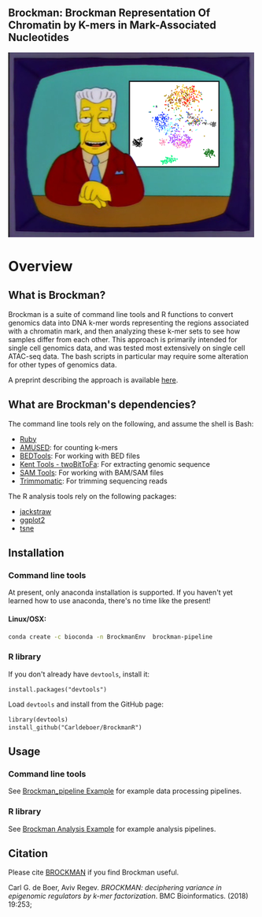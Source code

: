 ## Brockman: Brockman Representation Of Chromatin by K-mers in Mark-Associated Nucleotides
![Kenny B](/images/g4160.png)

# Overview
## What is Brockman?
Brockman is a suite of command line tools and R functions to convert genomics data into DNA k-mer words representing the regions associated with a chromatin mark, and then analyzing these k-mer sets to see how samples differ from each other.
This approach is primarily intended for single cell genomics data, and was tested most extensively on single cell ATAC-seq data. The bash scripts in particular may require some alteration for other types of genomics data.

A preprint describing the approach is available [here](https://www.biorxiv.org/content/early/2018/04/03/129247).

## What are Brockman's dependencies?
The command line tools rely on the following, and assume the shell is Bash:
* [Ruby](https://www.ruby-lang.org/en/)
* [AMUSED](https://github.com/Carldeboer/AMUSED): for counting k-mers
* [BEDTools](http://bedtools.readthedocs.io/en/latest/): For working with BED files
* [Kent Tools - twoBitToFa](http://hgdownload.soe.ucsc.edu/admin/exe/linux.x86_64/): For extracting genomic sequence
* [SAM Tools](http://samtools.sourceforge.net/): For working with BAM/SAM files
* [Trimmomatic](http://www.usadellab.org/cms/?page=trimmomatic): For trimming sequencing reads

The R analysis tools rely on the following packages:
* [jackstraw](https://cran.r-project.org/web/packages/jackstraw/jackstraw.pdf)
* [ggplot2](https://cran.r-project.org/web/packages/ggplot2/ggplot2.pdf)
* [tsne](https://cran.r-project.org/web/packages/tsne/tsne.pdf)

## Installation

### Command line tools

At present, only anaconda installation is supported. If you haven't yet learned how to use anaconda, there's no time like the present!
#### Linux/OSX:
```bash
conda create -c bioconda -n BrockmanEnv  brockman-pipeline
```

### R library

If you don't already have `devtools`, install it:
```
install.packages("devtools")
```

Load `devtools` and install from the GitHub page:

```
library(devtools)
install_github("Carldeboer/BrockmanR")
```


## Usage

### Command line tools
See [Brockman_pipeline Example](brockman_pipe_example.md) for example data processing pipelines.


### R library
See [Brockman Analysis Example](brockman_example.md) for example analysis pipelines.

## Citation

Please cite [BROCKMAN](https://bmcbioinformatics.biomedcentral.com/articles/10.1186/s12859-018-2255-6) if you find Brockman useful.

Carl G. de Boer, Aviv Regev. *BROCKMAN: deciphering variance in epigenomic regulators by k-mer factorization*. BMC Bioinformatics. (2018) 19:253;

